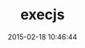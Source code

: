 ---
layout: post
title:  "execjs"
repo:   "sstephenson/execjs"
date:   2015-02-18 10:46:44
gemurl: https://github.com/sstephenson/execjs
---